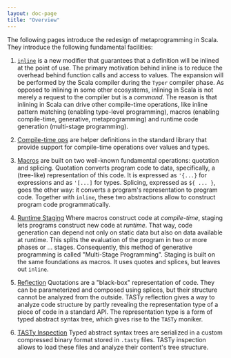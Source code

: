 ```yaml
---
layout: doc-page
title: "Overview"
---
```


The following pages introduce the redesign of metaprogramming in Scala. They
introduce the following fundamental facilities:

1. [`inline`](./inline.md) is a new modifier that guarantees that
   a definition will be inlined at the point of use. The primary motivation
   behind inline is to reduce the overhead behind function calls and access to
   values. The expansion will be performed by the Scala compiler during the
   `Typer` compiler phase. As opposed to inlining in some other ecosystems,
   inlining in Scala is not merely a request to the compiler but is a
   _command_. The reason is that inlining in Scala can drive other compile-time
   operations, like inline pattern matching (enabling type-level
   programming), macros (enabling compile-time, generative, metaprogramming) and
   runtime code generation (multi-stage programming).

2. [Compile-time ops](./compiletime-ops.md) are helper definitions in the
   standard library that provide support for compile-time operations over values and types.

3. [Macros](./macros.md) are built on two well-known fundamental
   operations: quotation and splicing.  Quotation converts program code to
   data, specifically, a (tree-like) representation of this code. It is
   expressed as `'{...}` for expressions and as `'[...]` for types. Splicing,
   expressed as `${ ... }`, goes the other way: it converts a program's representation
   to program code. Together with `inline`, these two abstractions allow
   to construct program code programmatically.

4. [Runtime Staging](./staging.md) Where macros construct code at _compile-time_,
   staging lets programs construct new code at _runtime_. That way,
   code generation can depend not only on static data but also on data available at runtime. This splits the evaluation of the program in two or more phases or ...
   stages. Consequently, this method of generative programming is called "Multi-Stage Programming". Staging is built on the same foundations as macros. It uses
   quotes and splices, but leaves out `inline`.

5. [Reflection](./reflection.md) Quotations are a "black-box"
   representation of code. They can be parameterized and composed using
   splices, but their structure cannot be analyzed from the outside. TASTy
   reflection gives a way to analyze code structure by partly revealing the representation type of a piece of code in a standard API. The representation
   type is a form of typed abstract syntax tree, which gives rise to the `TASTy`
   moniker.

6. [TASTy Inspection](./tasty-inspect.md) Typed abstract syntax trees are serialized
   in a custom compressed binary format stored in `.tasty` files. TASTy inspection allows
   to load these files and analyze their content's tree structure.
